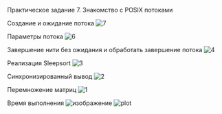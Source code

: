 Практическое задание 7. Знакомство с POSIX потоками

Создание и ожидание потока
![7](https://github.com/user-attachments/assets/430fad36-0a58-45ea-9ed6-6bf67c5050a5)

Параметры потока
![6](https://github.com/user-attachments/assets/4efa7f6e-b138-4397-a7b5-ff8016a62959)

Завершение нити без ожидания и обработать завершение потока
![4](https://github.com/user-attachments/assets/223930e8-eb5f-4376-b050-0c4553de9a45)

Реализация Sleepsort
![3](https://github.com/user-attachments/assets/1be654f6-bf91-43d5-9755-87a1da853475)

Синхронизированный вывод
![2](https://github.com/user-attachments/assets/363052e6-6e90-4809-b4bd-cbeb62d25fcf)

Перемножение матриц
![1](https://github.com/user-attachments/assets/bc096456-ca2d-4c72-a410-5909a3490cbe)

Время выполнения
![изображение](https://github.com/user-attachments/assets/3cc702db-1931-42c9-af15-bfaa7d95a2d3)
![plot](https://github.com/user-attachments/assets/62fab48b-c811-4a0d-ad54-82382645e09d)
